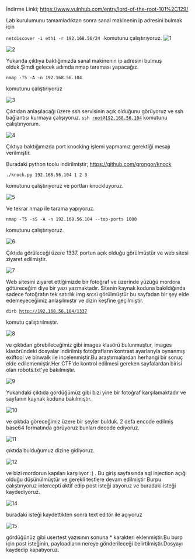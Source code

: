 

İndirme Linki; https://www.vulnhub.com/entry/lord-of-the-root-101%2C129/

Lab kurulumunu tamamladıktan sonra sanal makinenin ip adresini bulmak için

<code>netdiscover -i eth1 -r 192.168.56/24 </code>  komutunu çalıştırıyoruz.
![1](https://user-images.githubusercontent.com/32979760/115157062-e6548b80-a08f-11eb-845a-7d17f1ce0738.PNG)

![2](https://user-images.githubusercontent.com/32979760/115157080-f66c6b00-a08f-11eb-9f61-bde36fe19ada.PNG)

Yukarıda çıktıya baktığımızda sanal makinenin ip adresini bulmuş olduk.Şimdi gelecek adımda nmap taraması yapacağız.

<code>nmap -T5 -A -n 192.168.56.104 </code> 

komutunu çalıştırıyoruz

![3](https://user-images.githubusercontent.com/32979760/115157157-5cf18900-a090-11eb-900d-553683414dcc.PNG)

Çıktıdan anlaşılacağı üzere ssh servisinin açık olduğunu görüyoruz ve ssh bağlantısı kurmaya çalışıyoruz.
<code>ssh root@192.168.56.104</code>
komutunu çalıştırıyorum.

![4](https://user-images.githubusercontent.com/32979760/115157220-b8bc1200-a090-11eb-83e9-e240c7105d88.PNG)

Çıktıya baktığımızda port knocking işlemi yapmamız gerektiği mesajı verilmiştir.

Buradaki python toolu indirilmiştir; https://github.com/grongor/knock

<code>./knock.py 192.168.56.104 1 2 3 </code>

komutunu çalıştırıyoruz ve portları knockluyoruz.

![5](https://user-images.githubusercontent.com/32979760/115157381-9a0a4b00-a091-11eb-89eb-efa0e17613c0.PNG)

Ve tekrar nmap ile tarama yapıyoruz.

<code>nmap -T5 -sS -A -n 192.168.56.104 --top-ports 1000 </code>

komutunu çalıştırıyoruz.

![6](https://user-images.githubusercontent.com/32979760/115157471-10a74880-a092-11eb-8c46-fcd3378537c4.PNG)

Çıktıda görüleceği üzere 1337. portun açık olduğu görülmüştür ve web sitesi ziyaret edilmiştir.

![7](https://user-images.githubusercontent.com/32979760/115157551-99be7f80-a092-11eb-86cd-4f44efa4fbd6.PNG)

Web sitesini ziyaret ettiğimizde bir fotoğraf ve üzerinde yüzüğü mordora götüreceğim diye bir yazı yazmaktadır.
Sitenin kaynak koduna bakıldığında sadece fotoğrafın tek satırlık img srcsi görülmüştür bu sayfadan bir şey elde edemeyeceğimiz anlaşılmıştır ve dizin keşfine geçilmiştir.

<code>dirb http://192.168.56.104/1337 </code>

komutu çalıştırılmıştır.

![8](https://user-images.githubusercontent.com/32979760/115157993-ad6ae580-a094-11eb-9b54-0d622a0bab96.PNG)

ve çıktıdan görebileceğimiz gibi images klasörü bulunmuştur, images klasöründeki dosyalar indirilmiş fotoğrafların kontrast ayarlarıyla oynanmış exiftool ve binwalk ile incelenmiştir.Bu araştırmalardan herhangi bir sonuç elde edilememiştir.Her CTF'de kontrol edilmesi gereken sayfalardan birisi olan robots.txt'ye bakılmıştır.

![9](https://user-images.githubusercontent.com/32979760/115158146-7c3ee500-a095-11eb-9b45-17909bbb7b61.PNG)

Yukarıdaki çıktıda gördüğümüz gibi bizi yine bir fotoğraf karşılamaktadır ve sayfanın kaynak koduna bakılmıştır.

![10](https://user-images.githubusercontent.com/32979760/115158221-c7f18e80-a095-11eb-9922-1bc2baa26ef7.PNG)

ve çıktıda göreceğimiz üzere bir şeyler bulduk. 2 defa encode edilmiş base64 formatında görüyoruz bunları decode ediyoruz.

![11](https://user-images.githubusercontent.com/32979760/115158353-6978e000-a096-11eb-8116-c0e53f3953b3.PNG)

çıktıda bulduğumuz dizine gidiyoruz.

![12](https://user-images.githubusercontent.com/32979760/115158402-a04ef600-a096-11eb-9bcc-63fa18bd0910.PNG)

ve bizi mordorun kapıları karşılıyor :) .
Bu giriş sayfasında sql injection açığı olduğu düşünülmüştür ve gerekli testlere devam edilmiştir
Burpu çalıştırıyoruz intercepti aktif edip post isteği atıyoruz ve buradaki isteği kaydediyoruz.

![14](https://user-images.githubusercontent.com/32979760/115158581-882ba680-a097-11eb-8cf1-bb82d49f2071.PNG)

buradaki isteği kaydettikten sonra text editör ile açıyoruz

![15](https://user-images.githubusercontent.com/32979760/115158650-dc368b00-a097-11eb-8b65-d93c208f224c.PNG)

gördüğünüz gibi usertest yazısının sonuna * karakteri eklenmiştir.Bu burp için post isteğinin, payloadların nereye gönderileceği belirtilmiştir.Dosyayı kaydedip kapatıyoruz.


